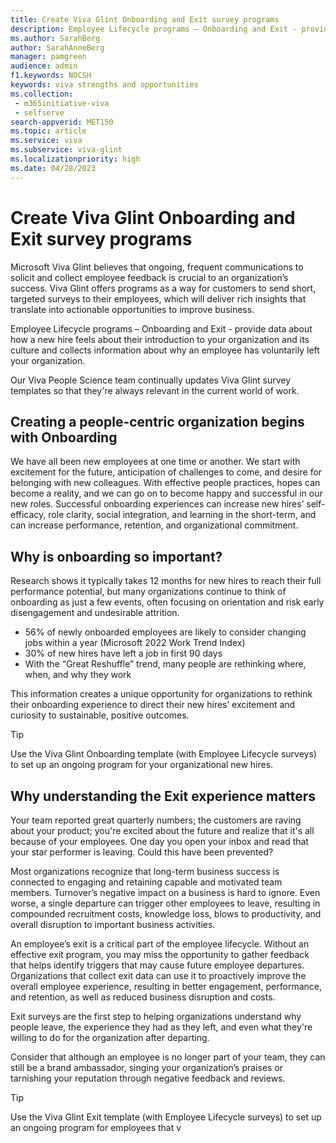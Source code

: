 ```yaml
---
title: Create Viva Glint Onboarding and Exit survey programs
description: Employee Lifecycle programs – Onboarding and Exit - provide data about how a new hire feels about their introduction to your organization and its culture and collects information about why an employee has voluntarily left your organization.
ms.author: SarahBerg
author: SarahAnneBerg
manager: pamgreen
audience: admin
f1.keywords: NOCSH
keywords: viva strengths and opportunities
ms.collection: 
 - m365initiative-viva
 - selfserve
search-appverid: MET150
ms.topic: article
ms.service: viva
ms.subservice: viva-glint
ms.localizationpriority: high
ms.date: 04/28/2023
---
```


# Create Viva Glint Onboarding and Exit survey programs

Microsoft Viva Glint believes that ongoing, frequent communications to solicit and collect employee feedback is crucial to an organization’s success. Viva Glint offers programs as a way for customers to send short, targeted surveys to their employees, which will deliver rich insights that translate into actionable opportunities to improve business.

Employee Lifecycle programs – Onboarding and Exit - provide data about how a new hire feels about their introduction to your organization and its culture and collects information about why an employee has voluntarily left your organization.

Our Viva People Science team continually updates Viva Glint survey templates so that they're always relevant in the current world of work.

## Creating a people-centric organization begins with Onboarding

We have all been new employees at one time or another. We start with excitement for the future, anticipation of challenges to come, and desire for belonging with new colleagues. With effective people practices, hopes can become a reality, and we can go on to become happy and successful in our new roles. Successful onboarding experiences can increase new hires’ self-efficacy, role clarity, social integration, and learning in the short-term, and can increase performance, retention, and organizational commitment.

## Why is onboarding so important? 

Research shows it typically takes 12 months for new hires to reach their full performance potential, but many organizations continue to think of onboarding as just a few events, often focusing on orientation and risk early disengagement and undesirable attrition. 

- 56% of newly onboarded employees are likely to consider changing jobs within a year (Microsoft 2022 Work Trend Index) 
- 30% of new hires have left a job in first 90 days 
- With the “Great Reshuffle” trend, many people are rethinking where, when, and why they work 

This information creates a unique opportunity for organizations to rethink their onboarding experience to direct their new hires’ excitement and curiosity to sustainable, positive outcomes. 

>[!TIP] 
>Use the Viva Glint Onboarding template (with Employee Lifecycle surveys) to set up an ongoing program for your organizational new hires. 

## Why understanding the Exit experience matters

Your team reported great quarterly numbers; the customers are raving about your product; you're excited about the future and realize that it's all because of your employees. One day you open your inbox and read that your star performer is leaving. Could this have been prevented?

Most organizations recognize that long-term business success is connected to engaging and retaining capable and motivated team members. Turnover’s negative impact on a business is hard to ignore. Even worse, a single departure can trigger other employees to leave, resulting in compounded recruitment costs, knowledge loss, blows to productivity, and overall disruption to important business activities. 

An employee’s exit is a critical part of the employee lifecycle. Without an effective exit program, you may miss the opportunity to gather feedback that helps identify triggers that may cause future employee departures. Organizations that collect exit data can use it to proactively improve the overall employee experience, resulting in better engagement, performance, and retention, as well as reduced business disruption and costs. 

Exit surveys are the first step to helping organizations understand why people leave, the experience they had as they left, and even what they're willing to do for the organization after departing.  

Consider that although an employee is no longer part of your team, they can still be a brand ambassador, singing your organization’s praises or tarnishing your reputation through negative feedback and reviews.  

>[!TIP] 
> Use the Viva Glint Exit template (with Employee Lifecycle surveys) to set up an ongoing program for employees that v